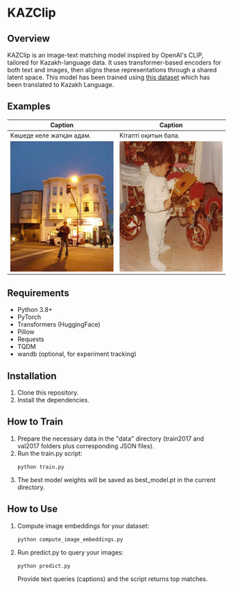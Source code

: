 # KAZClip

## Overview
KAZClip is an image-text matching model inspired by OpenAI's CLIP, tailored for Kazakh-language data. It uses transformer-based encoders for both text and images, then aligns these representations through a shared latent space. This model has been trained using [this dataset](http://images.cocodataset.org/zips/train2017.zip) which has been translated to Kazakh Language.

## Examples
| Caption                   | Caption                    |
| ------------------------- | -------------------------- |
| Kөшеде келе жатқан адам.  | Kітапті оқитын бала.       |
| <img src="examples/000000021839.jpg" width="300" height="300"/> | <img src="examples/000000563281.jpg" width="300" height="300"/> |

## Requirements
- Python 3.8+
- PyTorch
- Transformers (HuggingFace)
- Pillow
- Requests
- TQDM
- wandb (optional, for experiment tracking)

## Installation
1. Clone this repository.  
2. Install the dependencies.

## How to Train
1. Prepare the necessary data in the "data" directory (train2017 and val2017 folders plus corresponding JSON files).  
2. Run the train.py script:
   ```
   python train.py
   ```
3. The best model weights will be saved as best_model.pt in the current directory.

## How to Use
1. Compute image embeddings for your dataset:
   ```
   python compute_image_embeddings.py
   ```
2. Run predict.py to query your images:
   ```
   python predict.py
   ```
   Provide text queries (captions) and the script returns top matches.
